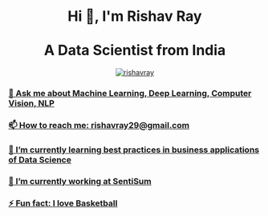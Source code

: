 <h1 align="center"> Hi 👋, I'm Rishav Ray<br><br>
  A Data Scientist from India</h1>
<p align="center"><a href="https://www.linkedin.com/in/rishavray/"><img src="https://github.com/theRay07/theRay07.github.io/blob/master/img/linkedin.png" alt="rishavray"/> </p>
  
<h3>💬 Ask me about Machine Learning, Deep Learning, Computer Vision, NLP</h3>
<h3>📫 How to reach me:  rishavray29@gmail.com </h3>
<h3>🌱 I’m currently learning best practices in business applications of Data Science</h3>
<h3>🔭 I’m currently working at SentiSum</h3>
<h3>⚡ Fun fact: I love Basketball</h3>

